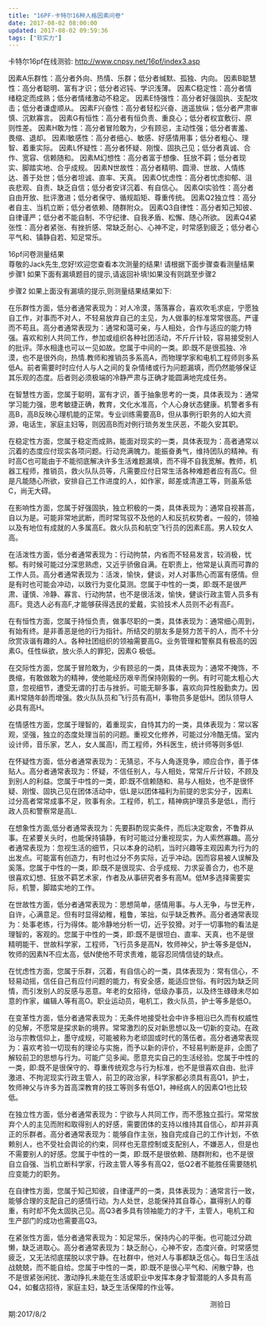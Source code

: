 ```yaml
---
title: "16PF-卡特尔16种人格因素问卷"
date: 2017-08-02 08:00:00
updated: 2017-08-02 09:59:36
tags: ["软实力"]
---
```

卡特尔16pf在线测验:
<http://www.cnpsy.net/16pf/index3.asp>
  
因素A乐群性：高分者外向、热情、乐群；低分者缄默、孤独、内向。
因素B聪慧性：高分者聪明、富有才识；低分者迟钝、学识浅薄。
因素C稳定性：高分者情绪稳定而成熟；低分者情绪激动不稳定。
因素E恃强性：高分者好强固执、支配攻击；低分者谦虚顺从。
因素F兴奋性：高分者轻松兴奋、逍遥放纵；低分者严肃审慎、沉默寡言。
因素G有恒性：高分者有恒负责、重良心；低分者权宜敷衍、原则性差。
因素H敢为性：高分者冒险敢为，少有顾忌，主动性强；低分者害羞、畏缩、退却。
因素I敏感性：高分者细心、敏感、好感情用事；低分者粗心、理智、着重实际。
因素L怀疑性：高分者怀疑、刚愎、固执己见；低分者真诚、合作、宽容、信赖随和。
因素M幻想性：高分者富于想像、狂放不羁；低分者现实、脚踏实地、合乎成规。
因素N世故性：高分者精明、圆滑、世故、人情练达、善于处世；低分者坦诚、直率、天真。
因素O忧虑性：高分者忧虑抑郁、沮丧悲观、自责、缺乏自信；低分者安详沉着、有自信心。
因素Ql实验性：高分者自由开放、批评激进；低分者保守、循规蹈矩、尊重传统。
因素Q2独立性：高分者自主、当机立断；低分者依赖、随群附众。
因素Q3自律性：高分者知己知彼、自律谨严；低分者不能自制、不守纪律、自我矛盾、松懈、随心所欲。
因素Q4紧张性：高分者紧张、有挫折感、常缺乏耐心、心神不定，时常感到疲乏；低分者心平气和、镇静自若、知足常乐。
  
16pf问卷测量结果  
尊敬的Jack先生,您好!欢迎您查看本次测量的结果!
请根据下面步骤查看测量结果
步骤1 如果下面有漏填题目的提示,请返回补填!如果没有则跳至步骤2
  
  
步骤2 如果上面没有漏填的提示,则测量结果结果如下:
  
在乐群性方面，低分者通常表现为：对人冷漠，落落寡合，喜欢吹毛求疵，宁愿独自工作，对事而不对人，不轻易放弃自己的主见，为人做事的标准常常很高。严谨而不苟且。高分者通常表现为：通常和蔼可亲，与人相处，合作与适应的能力特强。喜欢和别人共同工作，参加或组织各种社团活动，不斤斤计较，容易接受别人的批评。萍水相逢也可以一见如故。您属于中间的一类。即:既不是很孤独、冷漠，也不是很外向，热情.教师和推销员多系高A，而物理学家和电机工程师则多系低A。前者需要时时应付人与人之间的复杂情绪或行为问题漏填，而仍然能够保证其乐观的态度。后者则必须极端的冷静严肃与正确才能圆满地完成任务。
  
在智慧性方面，您属于聪明，富有才识，善于抽象思考的一类，具体表现为：通常学习能力强，思考敏捷正确，教育，文化水准高，个人心身状态健康。机警者多有高B，高B反映心理机能的正常。专业训练需要高B，但从事例行职务的人如大资源，电话生，家庭主妇等，则因高B而对例行琐务发生厌恶，不能久安其职。
  
在稳定性方面，您属于稳定而成熟，能面对现实的一类，具体表现为：高者通常以沉着的态度应付现实各项问题。行动充满魄力。能振奋勇气，维持团队的精神。有时高C也可能由于不能彻底解决许多生活难题漏填，而不得不自我宽解。教师，机器工程师，推销员，救火队队员等，凡需要应付日常生活各种难题者应有高C。但是凡能随心所欲，安排自己工作进度的人，如作家，邮差或清道工等，则虽系低C，尚无大碍。  
  
在影响性方面，您属于好强固执，独立积极的一类，具体表现为：通常自视甚高，自以为是。可能非常地武断，而时常驾驭不及他的人和反抗权势者。一般的，领袖以及有地位有成就的人多属高E。救火队员和航空飞行员的因素E高。男人较女人高。
  
在活泼性方面，低分者通常表现为：行动拘禁，内省而不轻易发言，较消极，忧郁。有时候可能过分深思熟虑，又近乎骄傲自满。在职责上，他常是认真而可靠的工作人员。高分者通常表现为：活泼，愉快，健谈，对人对事热心而富有感情。但是有时也可能会冲动，以致行为变化莫测。您属于中性的一类，即:既不是很严肃、谨慎、冷静、寡言、行动拘禁，也不是很活泼，愉快，健谈行政主管人员多有高F。竞选人必有高F,才能够获得选民的爱戴，实验技术人员则不必有高F。
  
在有恒性方面，您属于持恒负责，做事尽职的一类，具体表现为：通常细心周到，有始有终。是非善恶是他的行为指针。所结交的朋友多是努力苦干的人，而不十分欣赏诙谐有趣的人。各种社团组织的领袖需要高G。业务管理和警察具有极高的因素G。任性纵欲，放火杀人的罪犯，因素G 极低。
  
在交际性方面，您属于冒险敢为，少有顾忌的一类，具体表现为：通常不掩饰，不畏缩，有敢做敢为的精神，使他能经历艰辛而保持刚毅的一例。有时可能太粗心大意，忽视细节，遭受无谓的打击与挫折。可能无聊多事，喜欢向异性殷勤卖力。因素H常随年龄而增强。救火队队员和飞行员有高H，事物员多是低H。团队领导人必具有高H。
  
在情感性方面，您属于理智的，着重现实，自恃其力的一类，具体表现为：常以客观，坚强，独立的态度处理当前的问题。重视文化修养，可能过分冷酷无情。室内设计师，音乐家，艺人，女人属高I，而工程师，外科医生，统计师等则多低I.
  
在怀疑性方面，低分者通常表现为：无猜忌，不与人角逐竞争，顺应合作，善于体贴人。高分者通常表现为：怀疑，不信任别人，与人相处，常常斤斤计较，不顾及到别人的利益。您属于中性的一类，即:既不信赖随和、易与人相处，也不是很怀疑、刚愎、固执己见在团体活动中，低L是以团体福利为前提的忠实分子，因素L过分高者常常成事不足，败事有余。工程师，机工，精神病护理员多是低L，而行政人员和警察常是高L.
  
在想象性方面,低分者通常表现为：先要斟酌现实条件，而后决定取舍，不鲁莽从事。在紧要关头时，也能保持镇静，有时可能过分重视现实，为人索然寡趣。高分者通常表现为：忽视生活的细节，只以本身的动机，当时兴趣等主观因素为行为的出发点。可能富有创造力，有时也过分不务实际，近乎冲动。因而容易被人误解及奚落。您属于中性的一类，即:既不是很现实、合乎成规、力求妥善合力，也不是很喜欢幻想、狂放不羁艺术家，作者及从事研究者多有高M。低M多选择需要实际，机警，脚踏实地的工作。
  
在世故性方面，低分者通常表现为：思想简单，感情用事。与人无争，与世无杵，自许，心满意足。但有时显得幼稚，粗鲁，笨拙，似乎缺乏教养。高分者通常表现为：处事老练，行为得体。能冷静地分析一切，近乎狡猾。对于一切事物的看法是理智的，客观的。您属于中性的一类，即:既不是很坦白、直率、天真，也不是很精明能干、世故科学家，工程师，飞行员多是高N，牧师神父，护士等多是低N，牧师的因素N不应太高，低N使他不苛求责难，能容忍同情信徒的缺点。
  
在忧虑性方面，您属于乐群，沉着，有自信心的一类，具体表现为：常有信心，不轻易动摇，信任自己有应付问题的能力，有安全感，能适应世俗。有时因为缺乏同情，而引发别人的反感与恶意。年老的女招待，低级办事员，以及终生碌碌未尽如意的作家，编辑人等有高O。职业运动员，电机工，救火队员，护士等多是低O。
  
在变革性方面，低分者通常表现为：无条件地接受社会中许多相沿已久而有权威性的见解，不愿常是探求新的境界。常常激烈的反对新思想以及一切新的变动。在政治与宗教信仰上，墨守成规，可能被称为老顽固或时代的落伍者。高分者通常表现为：喜欢考验一切现有的理论与实施，而予以新的评价，不轻易判断是非，企图了解较前卫的思想与行为。可能广见多闻。愿意充实自己的生活经验。您属于中性的一类，即:既不是很保守的、尊重传统观念与行为标准，也不是很喜欢自由、批评激进、不拘泥现实行政主管人，前卫的政治家，科学家都必须具有高Q1，护士，牧师神父与许多为首高深教育的技工等则多有低Q1，神经病人的因素Q1也比较低。
  
在独立性方面，低分者通常表现为：宁欲与人共同工作，而不愿独立孤行。常常放弃个人的主见而附和取得别人的好感，需要团体的支持以维持其自信心，却并非真正的乐群者。高分者通常表现为：能够自作主张，独自完成自己的工作计划，不依赖别人，也不受社会舆论的约束，同样也无意控制或支配别人，不嫌恶人，但是也不需要别人的好感。您属于中性的一类，即:既不是很依赖、随群附和，也不是很自立自强、当机立断科学家，行政主管人等多有高Q2，低Q2者不能胜任需要随机应变能力的职务。
  
在自律性方面，您属于知己知彼，自律谨严的一类，具体表现为：通常言行一致，能够合理的支配自己的感情行动。为人处世，总能保持其自尊心，赢得别人的尊重，有时却不免太固执己见。高Q3者多具有领袖能力的才干，主管人，电机工和生产部门的成功也需要高Q3。
  
在紧张性方面，低分者通常表现为：知足常乐，保持内心的平衡。也可能过分疏懒，缺乏进取心。高分者通常表现为：缺乏耐心，心神不安，态度兴奋。时常感觉疲乏，又无法彻底摆脱以求宁静。在社群中，他对人与事都缺乏信心。每日生活战战兢兢，而不能自给。您属于中性的一类，即:既不是很心平气和、闲散宁静，也不是很紧张闲扰、激动挣扎未能在生活或职业中发挥本身才智潜能的人多具有高Q4，如餐店招待，家庭主妇，缺乏生活保障的作业等。
  
　　　　　　　　　　　　　　　　　　　　　　　　　　　　　测验日期:2017/8/2
  
